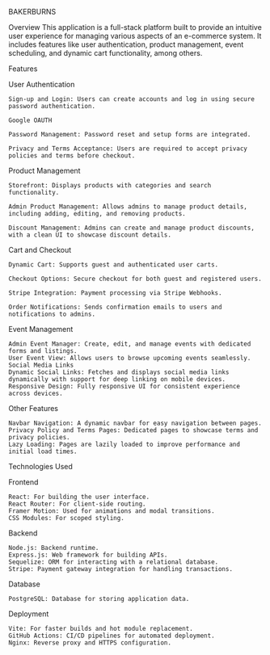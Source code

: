BAKERBURNS

Overview
  This application is a full-stack platform built to provide an intuitive user experience for managing various aspects of an e-commerce system. It includes features like user authentication, product management, event scheduling, and dynamic cart functionality, among others.

Features

  User Authentication

    Sign-up and Login: Users can create accounts and log in using secure password authentication. 

    Google OAUTH

    Password Management: Password reset and setup forms are integrated.

    Privacy and Terms Acceptance: Users are required to accept privacy policies and terms before checkout.

  Product Management

    Storefront: Displays products with categories and search functionality.

    Admin Product Management: Allows admins to manage product details, including adding, editing, and removing products.

    Discount Management: Admins can create and manage product discounts, with a clean UI to showcase discount details.

  Cart and Checkout

    Dynamic Cart: Supports guest and authenticated user carts.

    Checkout Options: Secure checkout for both guest and registered users.

    Stripe Integration: Payment processing via Stripe Webhooks.

    Order Notifications: Sends confirmation emails to users and notifications to admins.

  Event Management

    Admin Event Manager: Create, edit, and manage events with dedicated forms and listings.
    User Event View: Allows users to browse upcoming events seamlessly.
    Social Media Links
    Dynamic Social Links: Fetches and displays social media links dynamically with support for deep linking on mobile devices.
    Responsive Design: Fully responsive UI for consistent experience across devices.

Other Features

    Navbar Navigation: A dynamic navbar for easy navigation between pages.
    Privacy Policy and Terms Pages: Dedicated pages to showcase terms and privacy policies.
    Lazy Loading: Pages are lazily loaded to improve performance and initial load times.

Technologies Used

  Frontend

    React: For building the user interface.
    React Router: For client-side routing.
    Framer Motion: Used for animations and modal transitions.
    CSS Modules: For scoped styling.

  Backend

    Node.js: Backend runtime.
    Express.js: Web framework for building APIs.
    Sequelize: ORM for interacting with a relational database.
    Stripe: Payment gateway integration for handling transactions.

  Database

    PostgreSQL: Database for storing application data.

  Deployment

    Vite: For faster builds and hot module replacement.
    GitHub Actions: CI/CD pipelines for automated deployment.
    Nginx: Reverse proxy and HTTPS configuration.
